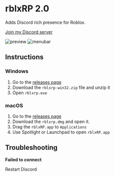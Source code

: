 # rblxRP 2.0
Adds Discord rich presence for Roblox.

[Join my Discord server](https://discord.gg/4qzqg3k)

![preview](https://i.imgur.com/T3hEpBi.png) ![menubar](http://lmgn.uk/gId.png)

## Instructions

### Windows

1. Go to the [releases page](https://github.com/theLMGN/rblxRP/releases)
2. Download the `rblxrp-win32.zip` file and unzip it
3. Open `rblxrp.exe`

### macOS

1. Go to the [releases page](https://github.com/theLMGN/rblxRP/releases)
2. Download the `rblxrp.dmg` and open it.
3. Drag the `rblxRP.app` to `Applications`
4. Use Spotlight or Launchpad to open `rblxRP.app`

## Troubleshooting

**Failed to connect**

Restart Discord
